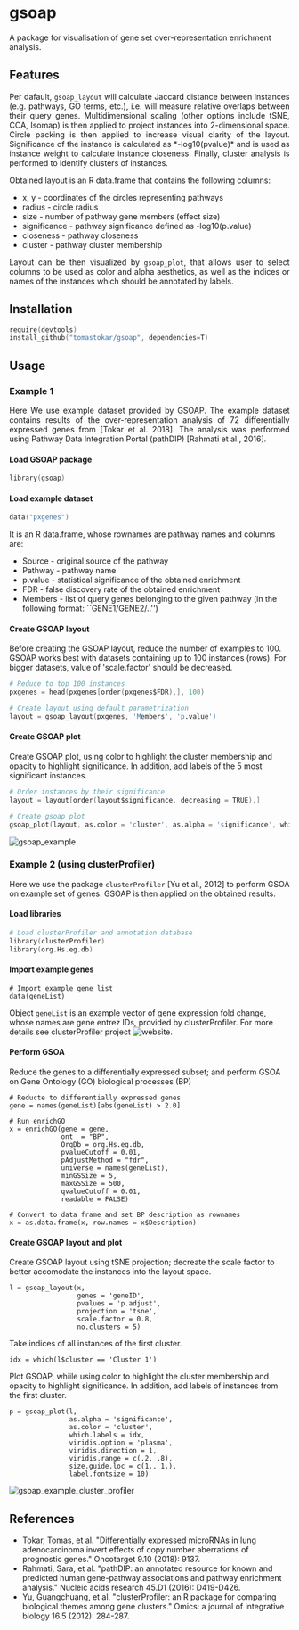 # gsoap

A package for visualisation of gene set over-representation enrichment analysis.

## Features
<p align="justify">
Per dafault, <code>gsoap_layout</code> will calculate Jaccard distance between instances (e.g. pathways, GO terms, etc.), i.e. will measure relative overlaps between their query genes. Multidimensional scaling (other options include tSNE, CCA, Isomap) is then applied to project instances into 2-dimensional space. Circle packing is then applied to increase visual clarity of the layout. Significance of the instance is calculated as *-log10(pvalue)* and is used as instance weight to calculate instance closeness. Finally, cluster analysis is performed to identify clusters of instances.
</p>

Obtained layout is an R data.frame that contains the following columns:
  * x, y - coordinates of the circles representing pathways
  * radius - circle radius
  * size - number of pathway gene members (effect size)
  * significance - pathway significance defined as -log10(p.value)
  * closeness - pathway closeness
  * cluster - pathway cluster membership

<p align="justify">
Layout can be then visualized by <code>gsoap_plot</code>, that allows user to select columns to be used as color and alpha aesthetics, as well as the indices or names of the instances which should be annotated by labels.
</p>

## Installation
```S
require(devtools)
install_github("tomastokar/gsoap", dependencies=T)
```

## Usage
### Example 1

<p align="justify">
Here We use example dataset provided by GSOAP. The example dataset contains results of the over-representation analysis of 72 differentially expressed genes from [Tokar et al. 2018]. The analysis was performed using Pathway Data Integration Portal (pathDIP) [Rahmati et al., 2016]. 
</p>

#### Load GSOAP package
```S
library(gsoap)
```

#### Load example dataset 
```S
data("pxgenes")
```
It is an R data.frame, whose rownames are pathway names and columns are:
  * Source - original source of the pathway
  * Pathway - pathway name
  * p.value - statistical significance of the obtained enrichment
  * FDR - false discovery rate of the obtained enrichment
  * Members - list of query genes belonging to the given pathway (in the following format: ``GENE1/GENE2/..'')
  
#### Create GSOAP layout
Before creating the GSOAP layout, reduce the number of examples to 100. GSOAP works best with datasets containing up to 100 instances (rows). For bigger datasets, value of 'scale.factor' should be decreased.

```S
# Reduce to top 100 instances
pxgenes = head(pxgenes[order(pxgenes$FDR),], 100)

# Create layout using default parametrization
layout = gsoap_layout(pxgenes, 'Members', 'p.value')
```

#### Create GSOAP plot
Create GSOAP plot, using color to highlight the cluster membership and opacity to highlight significance. In addition, add labels of the 
5 most significant instances.
```S
# Order instances by their significance
layout = layout[order(layout$significance, decreasing = TRUE),]

# Create gsoap plot
gsoap_plot(layout, as.color = 'cluster', as.alpha = 'significance', which.label = 1:5)
```

![gsoap_example](https://user-images.githubusercontent.com/46754141/59848847-292e6680-9334-11e9-884e-1b5180fb9aa9.png)

### Example 2 (using clusterProfiler)

Here we use the package `clusterProfiler` [Yu et al., 2012] to perform GSOA on example set of genes. GSOAP is then applied on the obtained results.

#### Load libraries
```S
# Load clusterProfiler and annotation database
library(clusterProfiler)
library(org.Hs.eg.db)
```

#### Import example genes
```
# Import example gene list
data(geneList)
```
Object `geneList` is an example vector of gene expression fold change, whose names are gene entrez IDs, provided by clusterProfiler. For more details see clusterProfiler project ![website]('https://bioconductor.org/packages/release/bioc/vignettes/clusterProfiler/inst/doc/clusterProfiler.html').

#### Perform GSOA
Reduce the genes to a differentially expressed subset; and perform GSOA on Gene Ontology (GO) biological processes (BP)
```
# Reducte to differentially expressed genes
gene = names(geneList)[abs(geneList) > 2.0]

# Run enrichGO
x = enrichGO(gene = gene,
             ont  = "BP",
             OrgDb = org.Hs.eg.db,
             pvalueCutoff = 0.01,
             pAdjustMethod = "fdr",
             universe = names(geneList),
             minGSSize = 5,
             maxGSSize = 500,
             qvalueCutoff = 0.01,
             readable = FALSE)

# Convert to data frame and set BP description as rownames
x = as.data.frame(x, row.names = x$Description)
```
#### Create GSOAP layout and plot
Create GSOAP layout using tSNE projection; decreate the scale factor to better accomodate the instances into the layout space. 
```
l = gsoap_layout(x,
                 genes = 'geneID',
                 pvalues = 'p.adjust',
                 projection = 'tsne',
                 scale.factor = 0.8,
                 no.clusters = 5)
```
Take indices of all instances of the first cluster.
```
idx = which(l$cluster == 'Cluster 1')
```
Plot GSOAP, whiile using color to highlight the cluster membership and opacity to highlight significance. In addition, add labels of instances from the first cluster.
```
p = gsoap_plot(l,
               as.alpha = 'significance',
               as.color = 'cluster',
               which.labels = idx,
               viridis.option = 'plasma',
               viridis.direction = 1,
               viridis.range = c(.2, .8),
               size.guide.loc = c(1., 1.),
               label.fontsize = 10)
```

![gsoap_example_cluster_profiler](https://user-images.githubusercontent.com/46754141/59890165-a93ce680-939d-11e9-9d91-d244453c3e1f.png)


## References
 * Tokar, Tomas, et al. "Differentially expressed microRNAs in lung adenocarcinoma invert effects of copy number aberrations of prognostic genes." Oncotarget 9.10 (2018): 9137.
 * Rahmati, Sara, et al. "pathDIP: an annotated resource for known and predicted human gene-pathway associations and pathway enrichment analysis." Nucleic acids research 45.D1 (2016): D419-D426.
 * Yu, Guangchuang, et al. "clusterProfiler: an R package for comparing biological themes among gene clusters." Omics: a journal of integrative biology 16.5 (2012): 284-287.
